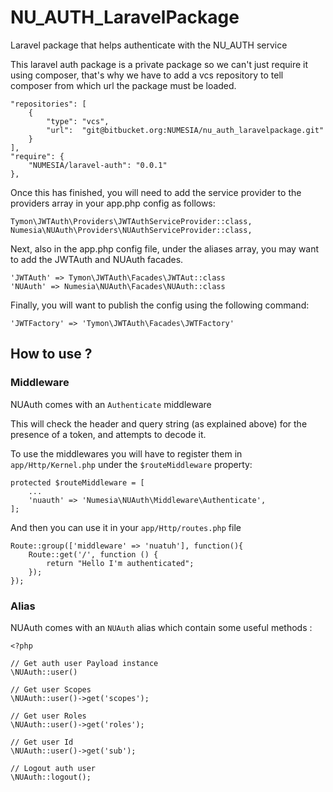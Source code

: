 # NU_AUTH_LaravelPackage

Laravel package that helps authenticate with the NU_AUTH service

This laravel auth package is a private package so we can't just require it using composer, that's why we have to add a vcs repository to tell 
composer from which url the package must be loaded.

    "repositories": [
        {
            "type": "vcs",
            "url":  "git@bitbucket.org:NUMESIA/nu_auth_laravelpackage.git"
        }
    ],
	"require": {
        "NUMESIA/laravel-auth": "0.0.1"
    },
	

Once this has finished, you will need to add the service provider to the providers array in your app.php config as follows:

	Tymon\JWTAuth\Providers\JWTAuthServiceProvider::class,
	Numesia\NUAuth\Providers\NUAuthServiceProvider::class,
	
Next, also in the app.php config file, under the aliases array, you may want to add the JWTAuth and NUAuth facades.

	'JWTAuth' => Tymon\JWTAuth\Facades\JWTAut::class
	'NUAuth' => Numesia\NUAuth\Facades\NUAuth::class

Finally, you will want to publish the config using the following command:

	'JWTFactory' => 'Tymon\JWTAuth\Facades\JWTFactory'

## How to use ?

### Middleware

NUAuth comes with an `Authenticate` middleware

This will check the header and query string (as explained above) for the presence of a token, and attempts to decode it.

To use the middlewares you will have to register them in `app/Http/Kernel.php` under the `$routeMiddleware` property:

	protected $routeMiddleware = [
    	...
    	'nuauth' => 'Numesia\NUAuth\Middleware\Authenticate',
	];
	
And then you can use it in your `app/Http/routes.php` file

	Route::group(['middleware' => 'nuatuh'], function(){
    	Route::get('/', function () {
	        return "Hello I'm authenticated";
	    });
	});
	
### Alias

NUAuth comes with an `NUAuth` alias which contain some useful methods :

	<?php
	
	// Get auth user Payload instance
	\NUAuth::user()

	// Get user Scopes
	\NUAuth::user()->get('scopes');

	// Get user Roles
	\NUAuth::user()->get('roles');

	// Get user Id
	\NUAuth::user()->get('sub');
	
	// Logout auth user
	\NUAuth::logout();
